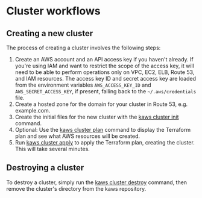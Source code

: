 # Cluster workflows

## Creating a new cluster

The process of creating a cluster involves the following steps:

1. Create an AWS account and an API access key if you haven't already. If you're using IAM and want to restrict the scope of the access key, it will need to be able to perform operations only on VPC, EC2, ELB, Route 53, and IAM resources. The access key ID and secret access key are loaded from the environment variables `AWS_ACCESS_KEY_ID` and `AWS_SECRET_ACCESS_KEY`, if present, falling back to the `~/.aws/credentials` file.
2. Create a hosted zone for the domain for your cluster in Route 53, e.g. example.com.
3. Create the initial files for the new cluster with the [kaws cluster init](../references/cluster.md#init) command.
4. Optional: Use the [kaws cluster plan](../references/cluster.md#plan) command to display the Terraform plan and see what AWS resources will be created.
5. Run [kaws cluster apply](../references/cluster.md#apply) to apply the Terraform plan, creating the cluster. This will take several minutes.

## Destroying a cluster

To destroy a cluster, simply run the [kaws cluster destroy](../references/cluster.md#destroy) command, then remove the cluster's directory from the kaws repository.
